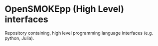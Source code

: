 # OpenSMOKEpp (High Level) interfaces

Repository containing, high level programming language interfaces (e.g. python, Julia).
